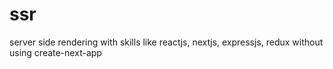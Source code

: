 # ssr
server side rendering with skills like reactjs, nextjs, expressjs, redux without using create-next-app 
